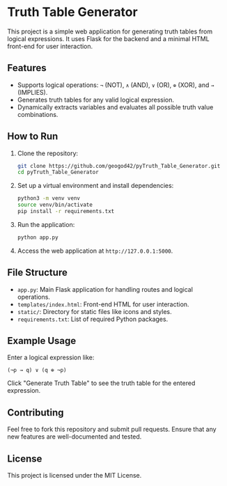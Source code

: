 
# Truth Table Generator

This project is a simple web application for generating truth tables from logical expressions. It uses Flask for the backend and a minimal HTML front-end for user interaction.

## Features

- Supports logical operations: `¬` (NOT), `∧` (AND), `∨` (OR), `⊕` (XOR), and `→` (IMPLIES).
- Generates truth tables for any valid logical expression.
- Dynamically extracts variables and evaluates all possible truth value combinations.

## How to Run

1. Clone the repository:

   ```bash
   git clone https://github.com/geogod42/pyTruth_Table_Generator.git
   cd pyTruth_Table_Generator
   ```

2. Set up a virtual environment and install dependencies:

   ```bash
   python3 -m venv venv
   source venv/bin/activate
   pip install -r requirements.txt
   ```

3. Run the application:

   ```bash
   python app.py
   ```

4. Access the web application at `http://127.0.0.1:5000`.

## File Structure

- `app.py`: Main Flask application for handling routes and logical operations.
- `templates/index.html`: Front-end HTML for user interaction.
- `static/`: Directory for static files like icons and styles.
- `requirements.txt`: List of required Python packages.

## Example Usage

Enter a logical expression like:

```
(¬p → q) ∨ (q ⊕ ¬p)
```

Click "Generate Truth Table" to see the truth table for the entered expression.

## Contributing

Feel free to fork this repository and submit pull requests. Ensure that any new features are well-documented and tested.

## License

This project is licensed under the MIT License.
